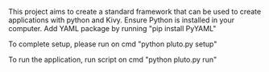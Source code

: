 This project aims to create a standard framework that can be used to create applications with python and Kivy.
Ensure Python is installed in your computer.
Add YAML package by running "pip install PyYAML"

To complete setup, please run on cmd "python pluto.py setup"

To run the application, run script on cmd
"python pluto.py run"